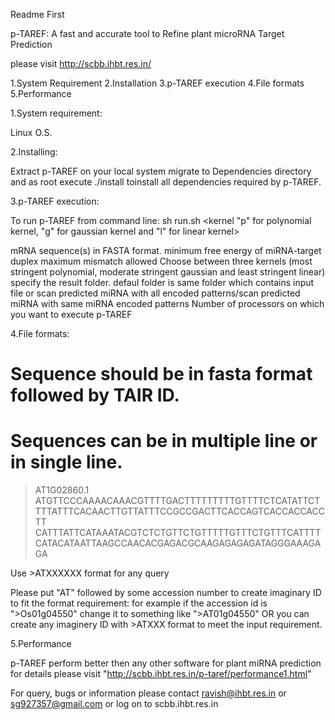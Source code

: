 Readme First 


p-TAREF: A fast and accurate tool to Refine plant microRNA Target Prediction

please visit http://scbb.ihbt.res.in/ 

1.System Requirement
2.Installation
3.p-TAREF execution
4.File formats
5.Performance


1.System requirement:

Linux O.S. 

2.Installing:

Extract p-TAREF on your local system migrate to Dependencies directory and as root execute ./install toinstall all dependencies required by p-TAREF.


3.p-TAREF execution:

 To run p-TAREF from command line: 
sh run.sh <mRNA file> <energy cutoff> <mismatch allowed> <kernel "p" for polynomial kernel, "g" for gaussian kernel and "l" for linear kernel> <result folder> <all> <number of processors>
 
 
 <mRNA file>    mRNA sequence(s) in FASTA format.
 <energy cutoff>	minimum free energy of miRNA-target duplex
 <mismatch allowed>	maximum mismatch allowed
 <kernel>	Choose between three kernels (most stringent polynomial, moderate stringent gaussian and least stringent linear)
 <result folder>	specify the result folder. defaul folder is same folder which contains input file
 <all> or <same>	scan predicted miRNA with all encoded patterns/scan predicted miRNA with same miRNA encoded patterns
 <Number of processos>	Number of processors on which you want to execute p-TAREF



4.File formats:

# Sequence should be in fasta format followed by TAIR ID.
# Sequences can be in multiple line or in single line.

>AT1G02860.1
ATGTTCCCAAAACAAACGTTTTGACTTTTTTTTTGTTTTCTCATATTCTTTTATTTCACAACTTGTTATTTCCGCCGACTTCACCAGTCACCACCACCTT
CATTTATTCATAAATACGTCTCTGTTCTGTTTTTGTTTCTGTTTCATTTTCATACATAATTAAGCCAACACGAGACGCAAGAGAGAGATAGGGAAAGAGA



Use >ATXXXXXX format for any query

Please put "AT" followed by some accession number to create imaginary ID to fit the format requirement: for example if the accession id is ">Os01g04550" change it to something like ">AT01g04550"
OR you can create any imaginery ID with >ATXXX format to meet the input requirement.

5.Performance

p-TAREF perform better then any other software for plant miRNA prediction for details please visit "http://scbb.ihbt.res.in/p-taref/performance1.html"


For query, bugs or information please contact ravish@ihbt.res.in or sg927357@gmail.com or log on to scbb.ihbt.res.in
